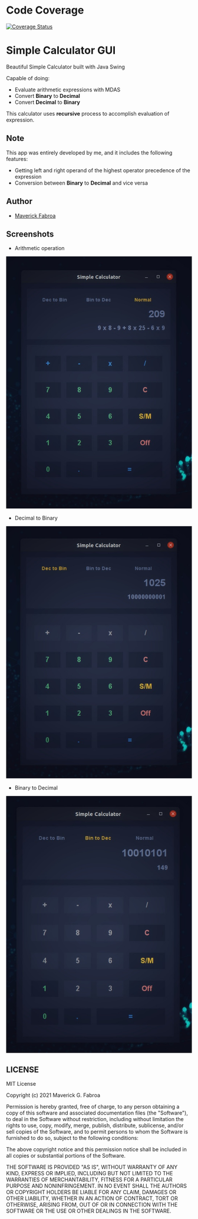 # Code Coverage
[![Coverage Status](https://coveralls.io/repos/github/vochanhtin139/SOFTWARE-TESTING-TEMP-PROJECT/badge.svg)](https://coveralls.io/github/vochanhtin139/SOFTWARE-TESTING-TEMP-PROJECT)

# Simple Calculator GUI

Beautiful Simple Calculator built with Java Swing

Capable of doing:
* Evaluate arithmetic expressions with MDAS
* Convert **Binary** to **Decimal**
* Convert **Decimal** to **Binary**

This calculator uses **recursive** process to accomplish evaluation of expression.

## Note

This app was entirely developed by me, and it includes the following features:
* Getting left and right operand of the highest operator precedence of the expression
* Conversion between **Binary** to **Decimal** and vice versa

## Author
* [Maverick Fabroa](https://facebook.com/mavyfaby)

## Screenshots

* Arithmetic operation

![Arithmetic Operation](screenshots/Screenshot-1.jpeg)

* Decimal to Binary

![Decimal to Binary](screenshots/Screenshot-2.jpeg)

* Binary to Decimal

![Binary to Decimal](screenshots/Screenshot-3.jpeg)

## LICENSE

MIT License

Copyright (c) 2021 Maverick G. Fabroa

Permission is hereby granted, free of charge, to any person obtaining a copy
of this software and associated documentation files (the "Software"), to deal
in the Software without restriction, including without limitation the rights
to use, copy, modify, merge, publish, distribute, sublicense, and/or sell
copies of the Software, and to permit persons to whom the Software is
furnished to do so, subject to the following conditions:

The above copyright notice and this permission notice shall be included in all
copies or substantial portions of the Software.

THE SOFTWARE IS PROVIDED "AS IS", WITHOUT WARRANTY OF ANY KIND, EXPRESS OR
IMPLIED, INCLUDING BUT NOT LIMITED TO THE WARRANTIES OF MERCHANTABILITY,
FITNESS FOR A PARTICULAR PURPOSE AND NONINFRINGEMENT. IN NO EVENT SHALL THE
AUTHORS OR COPYRIGHT HOLDERS BE LIABLE FOR ANY CLAIM, DAMAGES OR OTHER
LIABILITY, WHETHER IN AN ACTION OF CONTRACT, TORT OR OTHERWISE, ARISING FROM,
OUT OF OR IN CONNECTION WITH THE SOFTWARE OR THE USE OR OTHER DEALINGS IN THE
SOFTWARE.

